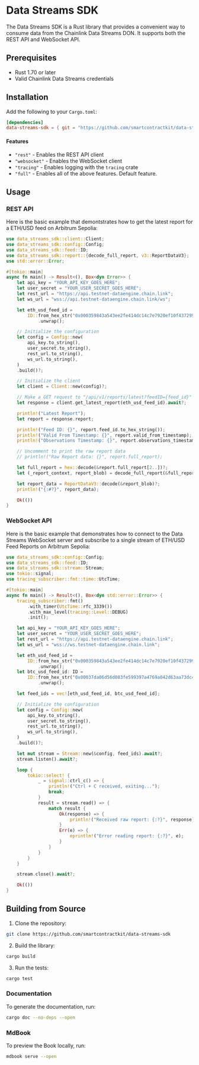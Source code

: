 # Data Streams SDK

The Data Streams SDK is a Rust library that provides a convenient way to consume data from the Chainlink Data Streams DON. It supports both the REST API and WebSocket API.

## Prerequisites

- Rust 1.70 or later
- Valid Chainlink Data Streams credentials

## Installation

Add the following to your `Cargo.toml`:

```toml
[dependencies]
data-streams-sdk = { git = "https://github.com/smartcontractkit/data-streams-sdk.git", branch = "feat/rust" }
```

#### Features

- `"rest"` - Enables the REST API client
- `"websocket"` - Enables the WebSocket client
- `"tracing"` - Enables logging with the `tracing` crate
- `"full"` - Enables all of the above features. Default feature.

## Usage

### REST API

Here is the basic example that demontstrates how to get the latest report for a ETH/USD feed on Arbitrum Sepolia:

```rust
use data_streams_sdk::client::Client;
use data_streams_sdk::config::Config;
use data_streams_sdk::feed::ID;
use data_streams_sdk::report::{decode_full_report, v3::ReportDataV3};
use std::error::Error;

#[tokio::main]
async fn main() -> Result<(), Box<dyn Error>> {
    let api_key = "YOUR_API_KEY_GOES_HERE";
    let user_secret = "YOUR_USER_SECRET_GOES_HERE";
    let rest_url = "https://api.testnet-dataengine.chain.link";
    let ws_url = "wss://api.testnet-dataengine.chain.link/ws";

    let eth_usd_feed_id =
        ID::from_hex_str("0x000359843a543ee2fe414dc14c7e7920ef10f4372990b79d6361cdc0dd1ba782")
            .unwrap();

    // Initialize the configuration
    let config = Config::new(
        api_key.to_string(),
        user_secret.to_string(),
        rest_url.to_string(),
        ws_url.to_string(),
    )
    .build()?;

    // Initialize the client
    let client = Client::new(config)?;

    // Make a GET request to "/api/v1/reports/latest?feedID={feed_id}"
    let response = client.get_latest_report(eth_usd_feed_id).await?;

    println!("Latest Report");
    let report = response.report;

    println!("Feed ID: {}", report.feed_id.to_hex_string());
    println!("Valid From Timestamp: {}", report.valid_from_timestamp);
    println!("Observations Timestamp: {}", report.observations_timestamp);

    // Uncomment to print the raw report data
    // println!("Raw Report data: {}", report.full_report);

    let full_report = hex::decode(&report.full_report[2..])?;
    let (_report_context, report_blob) = decode_full_report(&full_report)?;

    let report_data = ReportDataV3::decode(&report_blob)?;
    println!("{:#?}", report_data);

    Ok(())
}
```

### WebSocket API

Here is the basic example that demonstrates how to connect to the Data Streams WebSocket server and subscribe to a single stream of ETH/USD Feed Reports on Arbitrum Sepolia:

```rust
use data_streams_sdk::config::Config;
use data_streams_sdk::feed::ID;
use data_streams_sdk::stream::Stream;
use tokio::signal;
use tracing_subscriber::fmt::time::UtcTime;

#[tokio::main]
async fn main() -> Result<(), Box<dyn std::error::Error>> {
    tracing_subscriber::fmt()
        .with_timer(UtcTime::rfc_3339())
        .with_max_level(tracing::Level::DEBUG)
        .init();

    let api_key = "YOUR_API_KEY_GOES_HERE";
    let user_secret = "YOUR_USER_SECRET_GOES_HERE";
    let rest_url = "https://api.testnet-dataengine.chain.link";
    let ws_url = "wss://ws.testnet-dataengine.chain.link";

    let eth_usd_feed_id =
        ID::from_hex_str("0x000359843a543ee2fe414dc14c7e7920ef10f4372990b79d6361cdc0dd1ba782")
            .unwrap();
    let btc_usd_feed_id: ID =
        ID::from_hex_str("0x00037da06d56d083fe599397a4769a042d63aa73dc4ef57709d31e9971a5b439")
            .unwrap();

    let feed_ids = vec![eth_usd_feed_id, btc_usd_feed_id];

    // Initialize the configuration
    let config = Config::new(
        api_key.to_string(),
        user_secret.to_string(),
        rest_url.to_string(),
        ws_url.to_string(),
    )
    .build()?;

    let mut stream = Stream::new(&config, feed_ids).await?;
    stream.listen().await?;

    loop {
        tokio::select! {
            _ = signal::ctrl_c() => {
                println!("Ctrl + C received, exiting...");
                break;
            }
            result = stream.read() => {
                match result {
                    Ok(response) => {
                        println!("Received raw report: {:?}", response);
                    }
                    Err(e) => {
                        eprintln!("Error reading report: {:?}", e);
                    }
                }
            }
        }
    }

    stream.close().await?;

    Ok(())
}
```

## Building from Source

1. Clone the repository:

```sh
git clone https://github.com/smartcontractkit/data-streams-sdk
```

2. Build the library:

```sh
cargo build
```

3. Run the tests:

```sh
cargo test
```

### Documentation

To generate the documentation, run:

```sh
cargo doc --no-deps --open
```

### MdBook

To preview the Book locally, run:

```sh
mdbook serve --open
```
